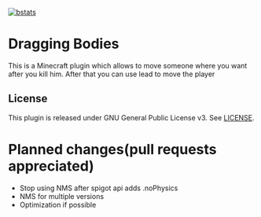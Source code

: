 [![bstats](https://bstats.org/signatures/bukkit/Dragging%20Bodies.svg)](https://bstats.org/plugin/bukkit/Dragging%20Bodies/23326)
# Dragging Bodies
 This is a Minecraft plugin which allows to move someone where you want after you kill him. After that you can use lead to move the player
## License
This plugin is released under GNU General Public License v3. See [LICENSE](https://github.com/ZedaMC/Dragging-Bodies/blob/master/LICENSE).
# Planned changes(pull requests appreciated)
- Stop using NMS after spigot api adds .noPhysics
- NMS for multiple versions
- Optimization if possible
  
 
